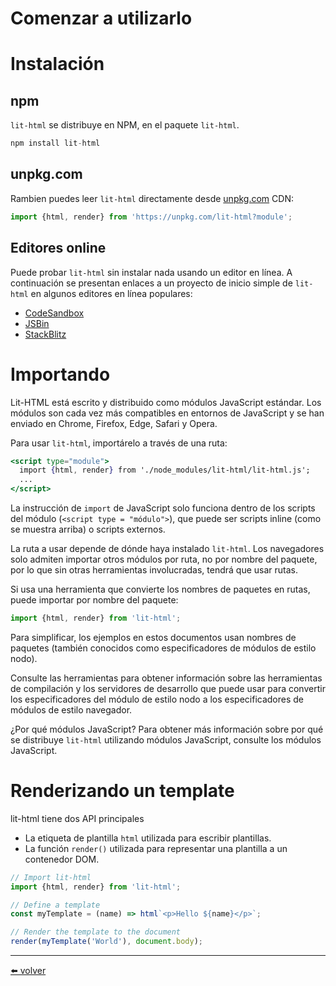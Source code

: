 # Comenzar a utilizarlo

# Instalación

## npm

`lit-html` se distribuye en NPM, en el paquete `lit-html`.

```jsx
npm install lit-html
```

## unpkg.com

Rambien puedes leer `lit-html` directamente desde [unpkg.com](http://unpkg.com/) CDN:

```jsx
import {html, render} from 'https://unpkg.com/lit-html?module';
```

## Editores online

Puede probar `lit-html` sin instalar nada usando un editor en línea. A continuación se presentan enlaces a un proyecto de inicio simple de `lit-html` en algunos editores en línea populares:

- [CodeSandbox](https://codesandbox.io/s/wq2wm73o28)
- [JSBin](https://jsbin.com/nahocaq/1/edit?html,output)
- [StackBlitz](https://stackblitz.com/edit/js-pku9ae?file=index.js)

# Importando

Lit-HTML está escrito y distribuido como módulos JavaScript estándar. Los módulos son cada vez más compatibles en entornos de JavaScript y se han enviado en Chrome, Firefox, Edge, Safari y Opera.

Para usar `lit-html`, importárelo a través de una ruta:

```jsx
<script type="module">
  import {html, render} from './node_modules/lit-html/lit-html.js';
  ...
</script>
```

La instrucción de `import` de JavaScript solo funciona dentro de los scripts del módulo (`<script type = "módulo">`), que puede ser scripts inline (como se muestra arriba) o scripts externos.

La ruta a usar depende de dónde haya instalado `lit-html`. Los navegadores solo admiten importar otros módulos por ruta, no por nombre del paquete, por lo que sin otras herramientas involucradas, tendrá que usar rutas.

Si usa una herramienta que convierte los nombres de paquetes en rutas, puede importar por nombre del paquete:

```jsx
import {html, render} from 'lit-html';
```

Para simplificar, los ejemplos en estos documentos usan nombres de paquetes (también conocidos como especificadores de módulos de estilo nodo).

Consulte las herramientas para obtener información sobre las herramientas de compilación y los servidores de desarrollo que puede usar para convertir los especificadores del módulo de estilo nodo a los especificadores de módulos de estilo navegador.

¿Por qué módulos JavaScript? Para obtener más información sobre por qué se distribuye `lit-html` utilizando módulos JavaScript, consulte los módulos JavaScript.

# Renderizando un template

lit-html tiene dos API principales

- La etiqueta de plantilla `html` utilizada para escribir plantillas.
- La función `render()` utilizada para representar una plantilla a un contenedor DOM.

```jsx
// Import lit-html
import {html, render} from 'lit-html';

// Define a template
const myTemplate = (name) => html`<p>Hello ${name}</p>`;

// Render the template to the document
render(myTemplate('World'), document.body);
```

---
[⬅️ volver](https://github.com/VictorHugoAguilar/javascript-interview-questions-explained/blob/main/theory-lit-element/readme.md)
